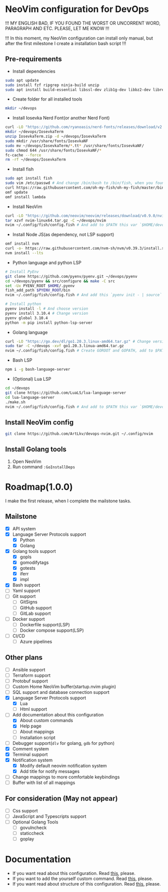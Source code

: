 # NeoVim configuration for DevOps

!!! MY ENGLISH BAD, IF YOU FOUND THE WORST OR UNCORRENT WORD, PARAGRAPH AND ETC. PLEASE, LET ME KNOW !!!

!!! In this moment, my NeoVim configuration can install only manual, but after the first milestone I create a installation bash script !!!
## Pre-requirements

* Install dependencies
```sh
sudo apt update
sudo install fzf ripgrep ninja-build unzip
sudo apt install build-essential libssl-dev zlib1g-dev libbz2-dev libreadline-dev libsqlite3-dev curl libncursesw5-dev xz-utils tk-dev libxml2-dev libxmlsec1-dev libffi-dev liblzma-dev
```

* Create folder for all installed tools
```sh
mkdir ~/devops
```

* Install Iosevka Nerd Font(or another Nerd Font)
```sh
curl -LO "https://github.com/ryanoasis/nerd-fonts/releases/download/v2.3.3/IosevkaTerm.zip" # Change version
mkdir ~/devops/IosevkaTerm
unzip IosevkaTerm.zip -d ~/devops/IosevkaTerm
sudo mkdir /usr/share/fonts/IosevkaNF
sudo mv ~/devops/IosevkaTerm/*.tt* /usr/share/fonts/IosevkaNF/
sudo chmod 644 /usr/share/fonts/IosevkaNF/*
fc-cache --force
rm -rf ~/devops/IosevkaTerm
```

* Install fish
```sh
sudo apt install fish
sudo vim /etc/passwd # And change /bin/bash to /bin/fish, when you found /home/$USER
curl https://raw.githubusercontent.com/oh-my-fish/oh-my-fish/master/bin/install | fish
omf update
omf install lambda
```

* Install NeoVim
```sh
curl -LO "https://github.com/neovim/neovim/releases/download/v0.9.0/nvim-linux64.tar.gz" # Change version
tar xzvf nvim-linux64.tar.gz -C ~/devops/nvim
nvim ~/.config/fish/config.fish # And add to $PATH this var `$HOME/devops/nvim/bin`
```

* Install Node JS(as dependency, not LSP support)
```sh
omf install nvm
curl -o- https://raw.githubusercontent.com/nvm-sh/nvm/v0.39.3/install.sh | bash
nvm install --lts
```

* Python language and python LSP
```sh
# Install PyEnv
git clone https://github.com/pyenv/pyenv.git ~/devops/pyenv
cd ~/devops/pyenv && src/configure && make -C src
set -Ux PYENV_ROOT $HOME/.pyenv
fish_add_path $PYENV_ROOT/bin
nvim ~/.config/fish/config.fish # And add this `pyenv init - | source`

# Install python
pyenv install -l # And choose version
pyenv install 3.10.4 # Change version
pyenv global 3.10.4
python -m pip install python-lsp-server
```

* Golang language
```sh
curl -LO "https://go.dev/dl/go1.20.3.linux-amd64.tar.gz" # Change version
sudo tar -C ~/devops -xvf go1.20.3.linua-amd64.tar.gz
nvim ~/.config/fish/config.fish # Create GOROOT and GOPATH, add to $PATH this vars `$HOME/devops/go/bin`($GOROOT) and `$HOME/go/bin`($GOPATH)
```

* Bash LSP
```sh
npm i -g bash-language-server
```

* (Optional) Lua LSP
```sh
cd ~/devops
git clone https://github.com/LuaLS/lua-language-server
cd lua-language-server
./make.sh
nvim ~/.config/fish/config.fish # And add to $PATH this var `$HOME/devops/lua-language-server/bin`
```

## Install NeoVim config
```sh
git clone https://github.com/ArtLkv/devops-nvim.git ~/.config/nvim
```

## Install Golang tools
1. Open NeoVim
2. Run command `:GoInstallDeps`

# Roadmap(1.0.0)
I make the first release, when I complete the mailstone tasks.

## Mailstone
- [x] API system
- [x] Language Server Protocols support
    - [x] Python
    - [x] Golang
- [x] Golang tools support
    - [x] gopls
    - [x] gomodifytags
    - [x] gotests
    - [x] iferr
    - [x] impl
- [x] Bash support
- [ ] Yaml support
- [ ] Git support
    - [ ] GitSigns
    - [ ] GitHub support
    - [ ] GitLab support
- [ ] Docker support
    - [ ] Dockerfile support(LSP)
    - [ ] Docker compose support(LSP)
- [ ] CI/CD
    - [ ] Azure pipelines

## Other plans
- [ ] Ansible support
- [ ] Terraform support
- [ ] Protobuf support
- [ ] Custom Home NeoVim buffer(startup.nvim plugin)
- [ ] SQL support and database connection support
- [x] Language Server Protocols support
    - [x] Lua
    - [ ] Html support
- [ ] Add documentation about this configuration
    - [x] About custom commands
    - [x] Help page
    - [ ] About mappings
    - [ ] Installation script
- [ ] Debugger support(`dlv` for golang, `gdb` for python)
- [x] Comment system
- [x] Terminal support
- [x] Notification system
    - [x] Modify default neovim notification system
    - [x] Add title for notify messages
- [ ] Change mappings to more comfortable keybindings
- [ ] Buffer with list of all mappings

## For consideration (May not appear)
- [ ] Css support
- [ ] JavaScript and Typescripts support
- [ ] Optional Golang Tools
    - [ ] govulncheck
    - [ ] staticcheck
    - [ ] goplay

# Documentation

* If you want read about this configuration. Read [this](./docs/help.md), please.
* If you want to add the yourself custom command. Read [this](./docs/custom_commands.md), please.
* If you want read about structure of this configuration. Read [this](./docs/structure.md), please.
